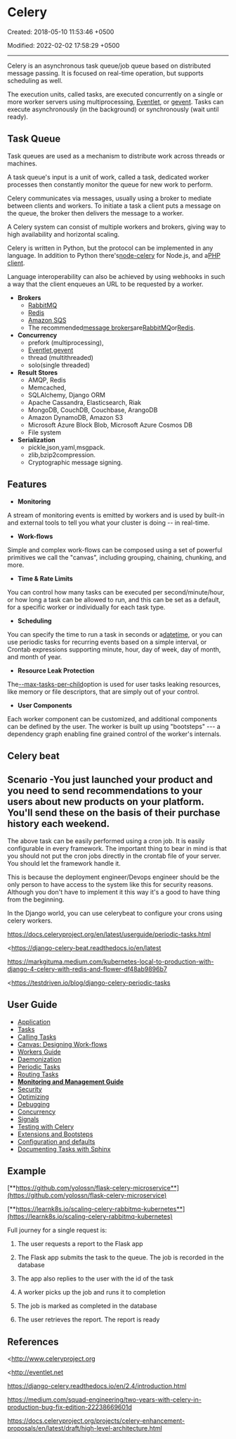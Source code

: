 # Celery

Created: 2018-05-10 11:53:46 +0500

Modified: 2022-02-02 17:58:29 +0500

---

Celery is an asynchronous task queue/job queue based on distributed message passing. It is focused on real-time operation, but supports scheduling as well.

The execution units, called tasks, are executed concurrently on a single or more worker servers using multiprocessing, [Eventlet](http://eventlet.net/), or [gevent](http://gevent.org/). Tasks can execute asynchronously (in the background) or synchronously (wait until ready).

## Task Queue

Task queues are used as a mechanism to distribute work across threads or machines.

A task queue's input is a unit of work, called a task, dedicated worker processes then constantly monitor the queue for new work to perform.

Celery communicates via messages, usually using a broker to mediate between clients and workers. To initiate a task a client puts a message on the queue, the broker then delivers the message to a worker.

A Celery system can consist of multiple workers and brokers, giving way to high availability and horizontal scaling.

Celery is written in Python, but the protocol can be implemented in any language. In addition to Python there's[node-celery](https://github.com/mher/node-celery) for Node.js, and a[PHP client](https://github.com/gjedeer/celery-php).

Language interoperability can also be achieved by using webhooks in such a way that the client enqueues an URL to be requested by a worker.


-   **Brokers**
    -   [RabbitMQ](https://docs.celeryproject.org/en/stable/getting-started/brokers/rabbitmq.html#broker-rabbitmq)
    -   [Redis](https://docs.celeryproject.org/en/stable/getting-started/brokers/redis.html#broker-redis)
    -   [Amazon SQS](https://docs.celeryproject.org/en/stable/getting-started/brokers/sqs.html#broker-sqs)
    -   The recommended[message brokers](https://en.wikipedia.org/wiki/Message_broker)are[RabbitMQ](https://en.wikipedia.org/wiki/RabbitMQ)or[Redis](https://en.wikipedia.org/wiki/Redis).
-   **Concurrency**
    -   prefork (multiprocessing),
    -   [Eventlet](http://eventlet.net/),[gevent](http://gevent.org/)
    -   thread (multithreaded)
    -   solo(single threaded)
-   **Result Stores**
    -   AMQP, Redis
    -   Memcached,
    -   SQLAlchemy, Django ORM
    -   Apache Cassandra, Elasticsearch, Riak
    -   MongoDB, CouchDB, Couchbase, ArangoDB
    -   Amazon DynamoDB, Amazon S3
    -   Microsoft Azure Block Blob, Microsoft Azure Cosmos DB
    -   File system
-   **Serialization**
    -   pickle,json,yaml,msgpack.
    -   zlib,bzip2compression.
    -   Cryptographic message signing.

## Features
-   **Monitoring**

A stream of monitoring events is emitted by workers and is used by built-in and external tools to tell you what your cluster is doing -- in real-time.
-   **Work-flows**

Simple and complex work-flows can be composed using a set of powerful primitives we call the "canvas", including grouping, chaining, chunking, and more.
-   **Time & Rate Limits**

You can control how many tasks can be executed per second/minute/hour, or how long a task can be allowed to run, and this can be set as a default, for a specific worker or individually for each task type.
-   **Scheduling**

You can specify the time to run a task in seconds or a[datetime](https://docs.python.org/dev/library/datetime.html#datetime.datetime), or you can use periodic tasks for recurring events based on a simple interval, or Crontab expressions supporting minute, hour, day of week, day of month, and month of year.
-   **Resource Leak Protection**

The[--max-tasks-per-child](https://docs.celeryproject.org/en/stable/reference/celery.bin.worker.html#cmdoption-celery-worker-max-tasks-per-child)option is used for user tasks leaking resources, like memory or file descriptors, that are simply out of your control.
-   **User Components**

Each worker component can be customized, and additional components can be defined by the user. The worker is built up using "bootsteps" --- a dependency graph enabling fine grained control of the worker's internals.

## Celery beat

## Scenario -You just launched your product and you need to send recommendations to your users about new products on your platform. You'll send these on the basis of their purchase history each weekend.

The above task can be easily performed using a cron job. It is easily configurable in every framework. The important thing to bear in mind is that you should not put the cron jobs directly in the crontab file of your server. You should let the framework handle it.

This is because the deployment engineer/Devops engineer should be the only person to have access to the system like this for security reasons. Although you don't have to implement it this way it's a good to have thing from the beginning.

In the Django world, you can use celerybeat to configure your crons using celery workers.

<https://docs.celeryproject.org/en/latest/userguide/periodic-tasks.html>

<https://django-celery-beat.readthedocs.io/en/latest

<https://markgituma.medium.com/kubernetes-local-to-production-with-django-4-celery-with-redis-and-flower-df48ab9896b7>

<https://testdriven.io/blog/django-celery-periodic-tasks

## User Guide
-   [Application](https://docs.celeryproject.org/en/stable/userguide/application.html)
-   [Tasks](https://docs.celeryproject.org/en/stable/userguide/tasks.html)
-   [Calling Tasks](https://docs.celeryproject.org/en/stable/userguide/calling.html)
-   [Canvas: Designing Work-flows](https://docs.celeryproject.org/en/stable/userguide/canvas.html)
-   [Workers Guide](https://docs.celeryproject.org/en/stable/userguide/workers.html)
-   [Daemonization](https://docs.celeryproject.org/en/stable/userguide/daemonizing.html)
-   [Periodic Tasks](https://docs.celeryproject.org/en/stable/userguide/periodic-tasks.html)
-   [Routing Tasks](https://docs.celeryproject.org/en/stable/userguide/routing.html)
-   [**Monitoring and Management Guide**](https://docs.celeryproject.org/en/stable/userguide/monitoring.html)
-   [Security](https://docs.celeryproject.org/en/stable/userguide/security.html)
-   [Optimizing](https://docs.celeryproject.org/en/stable/userguide/optimizing.html)
-   [Debugging](https://docs.celeryproject.org/en/stable/userguide/debugging.html)
-   [Concurrency](https://docs.celeryproject.org/en/stable/userguide/concurrency/index.html)
-   [Signals](https://docs.celeryproject.org/en/stable/userguide/signals.html)
-   [Testing with Celery](https://docs.celeryproject.org/en/stable/userguide/testing.html)
-   [Extensions and Bootsteps](https://docs.celeryproject.org/en/stable/userguide/extending.html)
-   [Configuration and defaults](https://docs.celeryproject.org/en/stable/userguide/configuration.html)
-   [Documenting Tasks with Sphinx](https://docs.celeryproject.org/en/stable/userguide/sphinx.html)

## Example

[**https://github.com/yolossn/flask-celery-microservice**](https://github.com/yolossn/flask-celery-microservice)

[**https://learnk8s.io/scaling-celery-rabbitmq-kubernetes**](https://learnk8s.io/scaling-celery-rabbitmq-kubernetes)

Full journey for a single request is:

1.  The user requests a report to the Flask app

2.  The Flask app submits the task to the queue. The job is recorded in the database

3.  The app also replies to the user with the id of the task

4.  A worker picks up the job and runs it to completion

5.  The job is marked as completed in the database

6.  The user retrieves the report. The report is ready

## References

<http://www.celeryproject.org

<http://eventlet.net

<https://django-celery.readthedocs.io/en/2.4/introduction.html>

<https://medium.com/squad-engineering/two-years-with-celery-in-production-bug-fix-edition-22238669601d>

<https://docs.celeryproject.org/projects/celery-enhancement-proposals/en/latest/draft/high-level-architecture.html>

